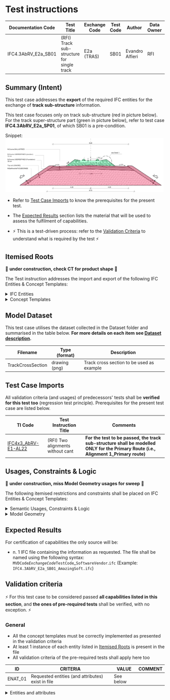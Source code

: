 # Test instructions

| Documentation Code   | Test Title                                 | Exchange Code | Test Code | Author          | Data Owner | Version | Date       |
|----------------------|--------------------------------------------|---------------|-----------| ----------------|------------|---------|------------|
| IFC4.3AbRV_E2a_SB01  | (RFI) Track sub-structure for single track | E2a (TRAS)    | SB01      | Evandro Alfieri | RFI        | 1.0     | DD.MM.YYYY |




## Summary (Intent)

This test case addresses the **export** of the required IFC entities for the exchange of **track sub-structure** information.

This test case focuses only on track sub-structure (red in picture below). For the track super-structure part (green in picture below), refer to test case **IFC4.3AbRV_E2a_SP01**, of which SB01 is a pre-condition.

Snippet:
<img src="./Dataset/TrackCrossSection_snippet.png" width="500"/>

- Refer to [Test Case Imports](#Test-Case-Imports) to know the prerequisites for the present test.

- The [Expected Results](#Expected-Results) section lists the material that will be used to assess the fulfilment of capabilities.

- :zap: This is a test-driven process: refer to the [Validation Criteria](#Validation-Criteria) to understand what is required by the test :zap:





## Itemised Roots
:construction: **under construction, check CT for product shape** :construction:

The Test instruction addresses the import and export of the following IFC Entities & Concept Templates:

<details><summary>IFC Entities</summary>

These entities represent a test-specific subset of the wider AbRV_E2a exchange and the overall AbRV MVD. **The scope of the test shall not be used as a definitive scope of the exchange, or of the MVD**

- Products:
   1. IfcCourse / IfcCourseType
   1. IfcEarthworksFill
</details>

<details><summary>Concept Templates</summary> 

These concept templates represent a test-specific subset of the wider AbRV_Ex exchange and the overall AbRV MVD, that must be correctly exported to meet the validation criteria. **The scope of the test shall not be used as a definitive scope of the exchange, or of the MVD**

- Object Attributes
   - Object Predefined Type
- Object definition
   - Object Typing
- Product Shape
   - `I need help here`
   - Product Geometric Representation
   - ...
</details>




## Model Dataset

This test case utilises the dataset collected in the Dataset folder and summarised in the table below. **For more details on each item see [Dataset description](Dataset/README.md).**

| Filename              | Type (format) | Description                                                        |
|-----------------------|---------------|--------------------------------------------------------------------|
| TrackCrossSection     | drawing (png) | Track cross section to be used as example                          |



## Test Case Imports

All validation criteria (and usages) of predecessors' tests shall be **verified for this test too** (regression test principle). Prerequisites for the present test case are listed below.

| TI Code                        | Test Instruction Title               | Comments |
|--------------------------------|--------------------------------------|----------|
| [IFC4x3_AbRV-E1-AL22](./AL22)  | (RFI) Two alignments without cant    | **For the test to be passed, the track sub-structure shall be modelled ONLY for the Primary Route (i.e., Alignment 1_Primary route)** |




## Usages, Constraints & Logic 
:construction: **under construction, miss Model Geometry usages for sweep** :construction:

The following itemised restrictions and constraints shall be placed on IFC Entities & Concept Templates:

<details><summary>Semantic Usages, Constraints & Logic</summary>

Other than the logic embedded by the IFC Entities & Concept Templates required for this test, **and** the constraints captured in the *Usages, Constraints & Logic* section of of precondition tests, **no additional constraints are applied** 

</details>

<details><summary>Model Geometry</summary>
The Test case requires the following additional checks related to Model Geometry:

- On sweep of IfcCourse: ...

</details>

## Expected Results

For certification of capabilities the only source will be:

- n. 1 IFC file containing the information as requested. The file shall be named using the following syntax: `MVDCode`_`ExchangeCode`_`TestCode`_`SoftwareVendor`.`ifc` (Example: `IFC4.3AbRV_E2a_SB01_AmazingSoft.ifc`)


## Validation criteria
:zap: For this test case to be considered passed **all capabilities listed in this section**, and **the ones of pre-required tests** shall be verified, with no exception. :zap:

### General

- All the concept templates must be correctly implemented as presented in the validation criteria
- At least 1 instance of each entity listed in [Itemised Roots](#Itemised-Roots) is present in the file
- All validation criteria of the pre-required tests shall apply here too

| **ID**  | **CRITERIA**                                      | **VALUE** | **COMMENT** |
|---------|---------------------------------------------------|-----------|-------------|
| ENAT_01 | Requested entities (and attributes) exist in file | See below |             |

<details><summary>Entities and attributes</summary>

`IfcEarthworksFill`

| Attribute      | Value              |
|----------------|--------------------|
| Name           | Corpo del rilevato |
| Description    | $                  |
| ObjectType     | $                  |
| PredefinedType | SUBGRADE           |


`IfcCourse` (Junction)

| Attribute      | Value                 |
|----------------|-----------------------|
| Name           | Strato di sub-ballast |
| Description    | $                     |
| ObjectType     | Junction              |
| PredefinedType | USERDEFINED           |


`IfcCourse` (Foundation)

| Attribute      | Value                     |
|----------------|---------------------------|
| Name           | Strato di supercompattato |
| Description    | $                         |
| ObjectType     | Foundation                |
| PredefinedType | USERDEFINED               |


</details>





